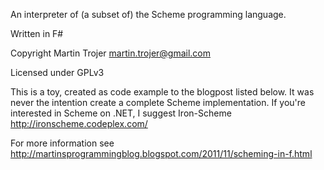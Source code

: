 An interpreter of (a subset of) the Scheme programming language.

Written in F#

Copyright Martin Trojer <martin.trojer@gmail.com>

Licensed under GPLv3

This is a toy, created as code example to the blogpost listed below.
It was never the intention create a complete Scheme implementation.
If you're interested in Scheme on .NET, I suggest Iron-Scheme
http://ironscheme.codeplex.com/

For more information see http://martinsprogrammingblog.blogspot.com/2011/11/scheming-in-f.html
